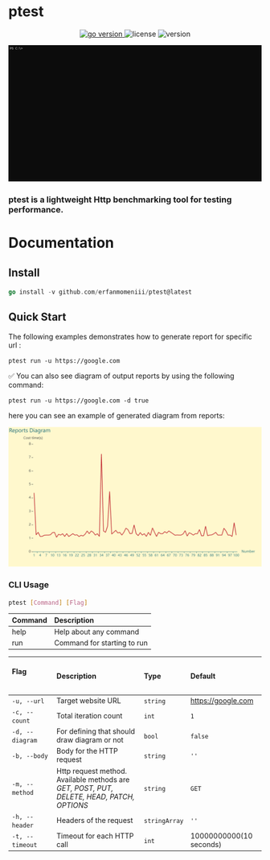 # ptest
<p align="center">
<a href="https://pkg.go.dev/github.com/mehditeymorian/koi/v3?tab=doc"target="_blank">
    <img src="https://img.shields.io/badge/Go-1.19+-00ADD8?style=for-the-badge&logo=go" alt="go version" />
</a>

<img src="https://img.shields.io/badge/license-MIT-magenta?style=for-the-badge&logo=none" alt="license" />
<img src="https://img.shields.io/badge/Version-1.0.0-red?style=for-the-badge&logo=none" alt="version" />
</p>

<p align="center">
<img src="./assets/gif/ptest.gif" alt="ptest" />
</p>

### <b>ptest is a lightweight Http benchmarking tool for testing performance.</b>

# Documentation

## Install
``` go
go install -v github.com/erfanmomeniii/ptest@latest
```

## Quick Start

The following examples demonstrates how to generate report for specific url :
```
ptest run -u https://google.com
```

✅ You can also see diagram of output reports by using the following command:
```
ptest run -u https://google.com -d true
```
here you can see an example of generated diagram from reports:

<p align="center">
<img src="./assets/photo/diagram.png" alt="ptest" />
</p>

### CLI Usage

```bash
ptest [Command] [Flag]
```

| Command  | Description                   | 
|:---------|:------------------------------|
| help     | Help about any command        |
| run      | Command for starting to run   |


| <br>Flag             &nbsp;&nbsp;&nbsp;&nbsp;&nbsp;&nbsp;&nbsp;&nbsp;&nbsp;&nbsp;&nbsp;&nbsp;&nbsp;&nbsp;&nbsp;&nbsp;&nbsp; &nbsp;&nbsp;&nbsp;&nbsp;&nbsp;&nbsp;&nbsp;&nbsp;&nbsp;&nbsp; | Description                                                                                | Type          | Default                 |
|:-------------------------------------------------------------------------------------------------------------------------------------------------------------------------------|:-------------------------------------------------------------------------------------------|:--------------|:------------------------|
| `-u, --url`                                                                                                                                                                    | Target website URL                                                                         | `string`      | https://google.com      |
| `-c, --count`                                                                                                                                                                  | Total iteration count                                                                      | `int`         | `1`                     |
| `-d, --diagram`                                                                                                                                                                | For defining that should draw diagram or not                                               | `bool`        | `false`                 |
| `-b, --body`                                                                                                                                                                   | Body for the HTTP request                                                                  | `string`      | `''`                    |
| `-m, --method`                                                                                                                                                                 | Http request method. Available methods  are *GET, POST, PUT, DELETE, HEAD, PATCH, OPTIONS* | `string`      | `GET`                   |
| `-h, --header`                                                                                                                                                                 | Headers of the request                                                                     | `stringArray` | `''`                    |
| `-t, --timeout`                                                                                                                                                                | Timeout for each HTTP call                                                                 | `int`         | 10000000000(10 seconds) |
